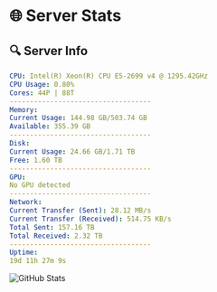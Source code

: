 # 🌐 Server Stats
## 🔍 Server Info
```yaml
CPU: Intel(R) Xeon(R) CPU E5-2699 v4 @ 1295.42GHz
CPU Usage: 0.80%
Cores: 44P | 88T
-----------------------------------
Memory:
Current Usage: 144.98 GB/503.74 GB
Available: 355.39 GB
-----------------------------------
Disk:
Current Usage: 24.66 GB/1.71 TB
Free: 1.60 TB
-----------------------------------
GPU:
No GPU detected
-----------------------------------
Network:
Current Transfer (Sent): 28.12 MB/s
Current Transfer (Received): 514.75 KB/s
Total Sent: 157.16 TB
Total Received: 2.32 TB
-----------------------------------
Uptime:
19d 11h 27m 9s
```
![GitHub Stats](https://img.shields.io/badge/Updated-2025-02-27_10:10:27-blue)